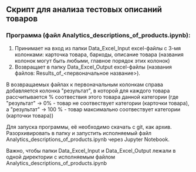 ## Скрипт для анализа тестовых описаний товаров 

### Программа (файл Analytics_descriptions_of_products.ipynb):
  1. Принимает на вход из папки Data_Excel_Input excel-файлы с 3-мя колонками: карточка товара, баркоды, описание товара (названия колонок могут быть любыми, главное порядок этих колонок)
  2. Возвращает в папку Data_Excel_Output excel-файлы (названия файлов: Results_of_<первоначальное название>).
    
  В возвращаемых файлах к первоначальным колонкам справа добавляется колонка "результат", в которой для каждого товара рассчитывается % соотвествия этого товара данной категории (где "результат" -> 0% - товар не соотвествует категории (карточки товара), а "результат" -> 100 % - товар максимально соотвествует категории (карточки товара))

  Для запуска программы, её необходимо скачать с git, как архив. Разорхивировать в папку и запустить исполняемый файл Analytics_descriptions_of_products.ipynb через Jupyter Notebook. 
  
  Важно, чтобы папки Data_Excel_Input и Data_Excel_Output лежали в одной директории с исполняемым файлом Analytics_descriptions_of_products.ipynb 
